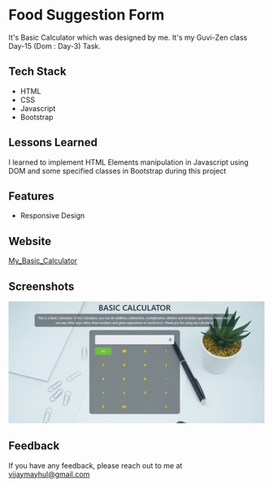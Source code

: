 
# Food Suggestion Form

It's Basic Calculator which was designed by me. It's my Guvi-Zen class Day-15 (Dom : Day-3) Task.

## Tech Stack

- HTML
- CSS
- Javascript
- Bootstrap


## Lessons Learned

I learned to implement HTML Elements manipulation in Javascript using DOM and some specified classes in Bootstrap during this project


## Features

- Responsive Design


## Website

[My_Basic_Calculator](https://food-suggestion-for.vercel.app/)


## Screenshots

![App Screenshot](./Img/demo.png)


## Feedback

If you have any feedback, please reach out to me at vijaymayhul@gmail.com
